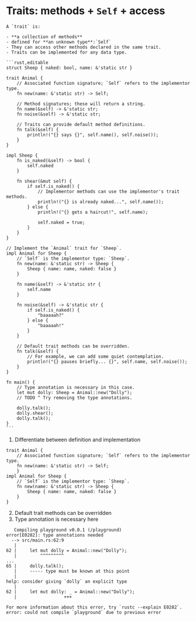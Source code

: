 # Traits: methods + `Self` + access

~~~admonish tip title="Four 'trait' point of a trait" collapsible=true
A `trait` is:

- **a collection of methods**
- defined for **an unknown type**:`Self`
- They can access other methods declared in the same trait.
- Traits can be implemented for any data type.
~~~

~~~admonish tip title="In the example below, we define *Animal*, a group of methods. The *Animal* *trait* is then implemented for the *Sheep* data type, allowing the use of methods from *Animal* with a *Sheep*." collapsible=true
```rust,editable
struct Sheep { naked: bool, name: &'static str }

trait Animal {
    // Associated function signature; `Self` refers to the implementor type.
    fn new(name: &'static str) -> Self;

    // Method signatures; these will return a string.
    fn name(&self) -> &'static str;
    fn noise(&self) -> &'static str;

    // Traits can provide default method definitions.
    fn talk(&self) {
        println!("{} says {}", self.name(), self.noise());
    }
}

impl Sheep {
    fn is_naked(&self) -> bool {
        self.naked
    }

    fn shear(&mut self) {
        if self.is_naked() {
            // Implementor methods can use the implementor's trait methods.
            println!("{} is already naked...", self.name());
        } else {
            println!("{} gets a haircut!", self.name);

            self.naked = true;
        }
    }
}

// Implement the `Animal` trait for `Sheep`.
impl Animal for Sheep {
    // `Self` is the implementor type: `Sheep`.
    fn new(name: &'static str) -> Sheep {
        Sheep { name: name, naked: false }
    }

    fn name(&self) -> &'static str {
        self.name
    }

    fn noise(&self) -> &'static str {
        if self.is_naked() {
            "baaaaah?"
        } else {
            "baaaaah!"
        }
    }
    
    // Default trait methods can be overridden.
    fn talk(&self) {
        // For example, we can add some quiet contemplation.
        println!("{} pauses briefly... {}", self.name, self.noise());
    }
}

fn main() {
    // Type annotation is necessary in this case.
    let mut dolly: Sheep = Animal::new("Dolly");
    // TODO ^ Try removing the type annotations.

    dolly.talk();
    dolly.shear();
    dolly.talk();
}
```
~~~

1. Differentiate between definition and implementation

```rust, ignore
trait Animal {
    // Associated function signature; `Self` refers to the implementor type.
    fn new(name: &'static str) -> Self;
    }
impl Animal for Sheep {
    // `Self` is the implementor type: `Sheep`.
    fn new(name: &'static str) -> Sheep {
        Sheep { name: name, naked: false }
    }
}
```

2. Default trait methods can be overridden
3. Type annotation is necessary here

```shell
   Compiling playground v0.0.1 (/playground)
error[E0282]: type annotations needed
  --> src/main.rs:62:9
   |
62 |     let mut dolly = Animal::new("Dolly");
   |         ^^^^^^^^^
...
65 |     dolly.talk();
   |     ----- type must be known at this point
   |
help: consider giving `dolly` an explicit type
   |
62 |     let mut dolly: _ = Animal::new("Dolly");
   |                  +++

For more information about this error, try `rustc --explain E0282`.
error: could not compile `playground` due to previous error
```
